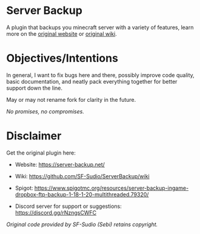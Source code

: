 # Server Backup

A plugin that backups you minecraft server with a variety of features, learn more on the [original website](https://server-backup.net/) or [original wiki](https://github.com/SF-Sudio/ServerBackup/wiki).

# Objectives/Intentions

In general, I want to fix bugs here and there, possibly improve code quality, basic documentation, and neatly pack everything together for better support down the line. 

May or may not rename fork for clarity in the future.

_No promises, no compromises._

# Disclaimer

Get the original plugin here: 

- Website: https://server-backup.net/

- Wiki: https://github.com/SF-Sudio/ServerBackup/wiki 

- Spigot: https://www.spigotmc.org/resources/server-backup-ingame-dropbox-ftp-backup-1-18-1-20-multithreaded.79320/

- Discord server for support or suggestions: https://discord.gg/rNzngsCWFC

_Original code provided by SF-Sudio (Sebi) retains copyright._
